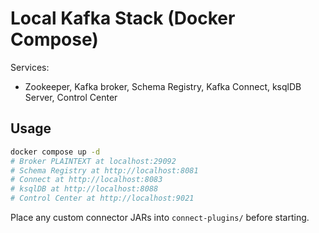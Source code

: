 # Local Kafka Stack (Docker Compose)

Services:
- Zookeeper, Kafka broker, Schema Registry, Kafka Connect, ksqlDB Server, Control Center

## Usage
```bash
docker compose up -d
# Broker PLAINTEXT at localhost:29092
# Schema Registry at http://localhost:8081
# Connect at http://localhost:8083
# ksqlDB at http://localhost:8088
# Control Center at http://localhost:9021
```
Place any custom connector JARs into `connect-plugins/` before starting.
